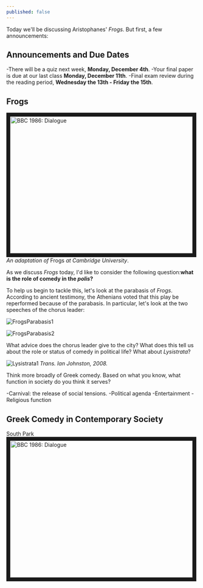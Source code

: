 ```yaml
---
published: false
---
```

Today we'll be discussing Aristophanes' *Frogs*. But first, a few announcements:

## Announcements and Due Dates ##
-There will be a quiz next week, **Monday, December 4th**.
-Your final paper is due at our last class **Monday, December 11th**.
-Final exam review during the reading period, **Wednesday the 13th - Friday the 15th**.

## Frogs ##

<a href="http://www.youtube.com/watch?feature=player_embedded&v=yYYQIn_sC-4
" target="_blank"><img src="http://img.youtube.com/vi/yYYQIn_sC-4/0.jpg" 
alt="BBC 1986: Dialogue" width="480" height="360" border="10" /></a>
*An adaptation of* Frogs *at Cambridge University*.

As we discuss *Frogs* today, I'd like to consider the following question:**what is the role of comedy in the *polis*?**

To help us begin to tackle this, let's look at the parabasis of *Frogs*. According to ancient testimony, the Athenians voted that this play be reperformed because of the parabasis. In particular, let's look at the two speeches of the chorus leader:

![FrogsParabasis1](https://www.rympasco.github.io/images/FrogsParabasis1.png)

![FrogsParabasis2](https://www.rympasco.github.io/images/FrogsParabasis2.png)

What advice does the chorus leader give to the city? What does this tell us about the role or status of comedy in political life? What about *Lysistrata*?

![Lysistrata1](https://www.rympasco.github.io/images/Lysistrata1.png)
*Trans. Ian Johnston, 2008.*

Think more broadly of Greek comedy. Based on what you know, what function in society do you think it serves?

-Carnival: the release of social tensions.
-Political agenda
-Entertainment
-Religious function

## Greek Comedy in Contemporary Society ##

South Park
<a href="http://www.youtube.com/watch?feature=player_embedded&v=TlqKFlU7YAs
" target="_blank"><img src="http://img.youtube.com/vi/TlqKFlU7YAs/0.jpg" 
alt="BBC 1986: Dialogue" width="480" height="360" border="10" /></a>


